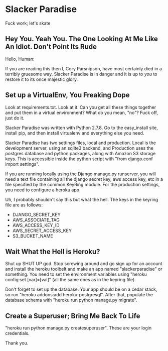 Slacker Paradise
==========

Fuck work; let's skate

Hey You. Yeah You. The One Looking At Me Like An Idiot. Don't Point Its Rude
--------------------------------------------------------------------------

Hello, Human:

If you are reading this then I, Cory Parsnipson, have most certainly died in a terribly gruesome way. Slacker Paradise is in danger and it is up to *you* to restore it to its once majestic glory.
  
Set up a VirtualEnv, You Freaking Dope
--------------------------------------

Look at requirements.txt. Look at it. Can you get all these things together and put them in a virtual environment? What do you mean, "no"? Fuck off, just do it.

Slacker Paradise was written with Python 2.7.8. Go to the easy_install site, install pip, and then install virtualenv and everything else you need.

Slacker Paradise has two settings files, local and production. Local is the development server, using an sqlite3 backend, and Production uses the postgres database and python packages, along with Amazon S3 storage keys. This is accessible inside the python script with "from django.conf import settings".

If you are running locally using the Django manage.py runserver, you will need a text file containing all the django secret key, aws access key, etc in a file specified by the common.KeyRing module. For the production settings, you need to configure a heroku app.

Uh, I probably shouldn't say this but what the hell. The keys in the keyring file are as follows:

* DJANGO_SECRET_KEY
* AWS_ASSOCIATE_TAG
* AWS_ACCESS_KEY_ID
* AWS_SECRET_ACCESS_KEY
* S3_BUCKET_NAME

Wait What the Hell is Heroku?
-----------------------------

Shut up SHUT UP god. Stop screwing around and go sign up for an account and install the heroku toolbelt and make an app named "slackerparadise" or something. You need to set the environment variables using "heroku config:set [var]=[val]" (all the same ones as in the keyring file).

Don't forget to set up the database. Your app should be on a cedar stack, so run "heroku addons:add heroku-postgresql". After that, populate the database schema with "heroku run python manage.py migrate".

Create a Superuser; Bring Me Back To Life
-----------------------------------------

"heroku run python manage.py createsuperuser". These are your login credentials.

Thank you.
